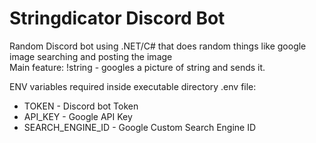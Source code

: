 # Stringdicator Discord Bot

Random Discord bot using .NET/C# that does random things like google image searching and posting the image  
Main feature: !string - googles a picture of string and sends it.  

ENV variables required inside executable directory .env file:  
* TOKEN - Discord bot Token
* API_KEY - Google API Key
* SEARCH_ENGINE_ID - Google Custom Search Engine ID
